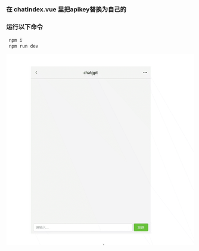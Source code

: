 




### 在 chatindex.vue 里把apikey替换为自己的

### 运行以下命令
```
 npm i
 npm run dev
```
![图片](src/assets/chatgpt-api.gif)
